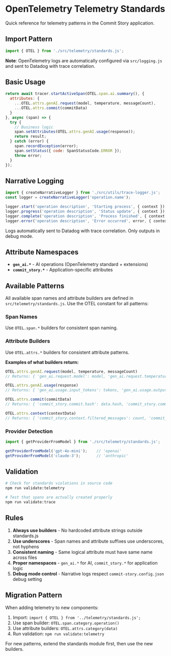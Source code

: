 # OpenTelemetry Telemetry Standards

Quick reference for telemetry patterns in the Commit Story application.

## Import Pattern
```javascript
import { OTEL } from './src/telemetry/standards.js';
```

**Note**: OpenTelemetry logs are automatically configured via `src/logging.js` and sent to Datadog with trace correlation.

## Basic Usage
```javascript
return await tracer.startActiveSpan(OTEL.span.ai.summary(), {
  attributes: {
    ...OTEL.attrs.genAI.request(model, temperature, messageCount),
    ...OTEL.attrs.commit(commitData)
  }
}, async (span) => {
  try {
    // Business logic
    span.setAttributes(OTEL.attrs.genAI.usage(response));
    return result;
  } catch (error) {
    span.recordException(error);
    span.setStatus({ code: SpanStatusCode.ERROR });
    throw error;
  }
});
```

## Narrative Logging
```javascript
import { createNarrativeLogger } from './src/utils/trace-logger.js';
const logger = createNarrativeLogger('operation.name');

logger.start('operation description', 'Starting process', { context });
logger.progress('operation description', 'Status update', { context });
logger.complete('operation description', 'Process finished', { context });
logger.error('operation description', 'Error occurred', error, { context });
```

Logs automatically sent to Datadog with trace correlation. Only outputs in debug mode.

## Attribute Namespaces

- **`gen_ai.*`** - AI operations (OpenTelemetry standard + extensions)
- **`commit_story.*`** - Application-specific attributes

## Available Patterns

All available span names and attribute builders are defined in `src/telemetry/standards.js`. Use the OTEL constant for all patterns:

### Span Names
Use `OTEL.span.*` builders for consistent span naming.

### Attribute Builders
Use `OTEL.attrs.*` builders for consistent attribute patterns.

**Examples of what builders return:**
```javascript
OTEL.attrs.genAI.request(model, temperature, messageCount)
// Returns: { 'gen_ai.request.model': model, 'gen_ai.request.temperature': temperature, ... }

OTEL.attrs.genAI.usage(response)
// Returns: { 'gen_ai.usage.input_tokens': tokens, 'gen_ai.usage.output_tokens': tokens, ... }

OTEL.attrs.commit(commitData)
// Returns: { 'commit_story.commit.hash': data.hash, 'commit_story.commit.message': data.message, ... }

OTEL.attrs.context(contextData)
// Returns: { 'commit_story.context.filtered_messages': count, 'commit_story.context.token_reduction': percent, ... }
```

### Provider Detection
```javascript
import { getProviderFromModel } from './src/telemetry/standards.js';

getProviderFromModel('gpt-4o-mini');    // 'openai'
getProviderFromModel('claude-3');       // 'anthropic'
```

## Validation
```bash
# Check for standards violations in source code
npm run validate:telemetry

# Test that spans are actually created properly
npm run validate:trace
```

## Rules

1. **Always use builders** - No hardcoded attribute strings outside standards.js
2. **Use underscores** - Span names and attribute suffixes use underscores, not hyphens
3. **Consistent naming** - Same logical attribute must have same name across files
4. **Proper namespaces** - `gen_ai.*` for AI, `commit_story.*` for application logic
5. **Debug mode control** - Narrative logs respect `commit-story.config.json` debug setting

## Migration Pattern

When adding telemetry to new components:

1. Import: `import { OTEL } from '../telemetry/standards.js';`
2. Use span builder: `OTEL.span.category.operation()`
3. Use attribute builders: `OTEL.attrs.category(data)`
4. Run validation: `npm run validate:telemetry`

For new patterns, extend the standards module first, then use the new builders.
